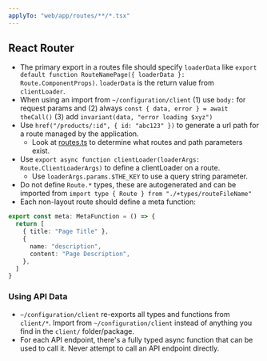 ```yaml
---
applyTo: "web/app/routes/**/*.tsx"
---
```

## React Router

- The primary export in a routes file should specify `loaderData` like `export default function RouteNamePage({ loaderData }: Route.ComponentProps)`. `loaderData` is the return value from `clientLoader`.
- When using an import from `~/configuration/client` (1) use `body:` for request params and (2) always `const { data, error } = await theCall()` (3) add `invariant(data, "error loading $xyz")`
- Use `href("/products/:id", { id: "abc123" })` to generate a url path for a route managed by the application.
  - Look at [routes.ts](mdc:web/app/routes.ts) to determine what routes and path parameters exist.
- Use `export async function clientLoader(loaderArgs: Route.ClientLoaderArgs)` to define a clientLoader on a route.
  - Use `loaderArgs.params.$THE_KEY` to use a query string parameter.
- Do not define `Route.*` types, these are autogenerated and can be imported from `import type { Route } from "./+types/routeFileName"`
- Each non-layout route should define a meta function:

```typescript
export const meta: MetaFunction = () => {
  return [
    { title: "Page Title" },
    {
      name: "description",
      content: "Page Description",
    },
  ]
}
```

### Using API Data

* `~/configuration/client` re-exports all types and functions from `client/*`. Import from `~/configuration/client` instead of anything you find in the `client/` folder/package.
* For each API endpoint, there's a fully typed async function that can be used to call it. Never attempt to call an API endpoint directly.
